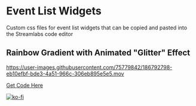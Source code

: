 # Event List Widgets
Custom css files for event list widgets that can be copied and pasted into the Streamlabs code editor

## Rainbow Gradient with Animated "Glitter" Effect

https://user-images.githubusercontent.com/75779842/186792798-eb10efbf-bde3-4a51-966c-306eb895e5e5.mov


<a href="https://github.com/redstarblanket/event-list-widgets/blob/dank/rainbow-gradient.css" target="_blank">Get Code Here</a>


[![ko-fi](https://ko-fi.com/img/githubbutton_sm.svg)](https://ko-fi.com/O4O5BY0J2)



